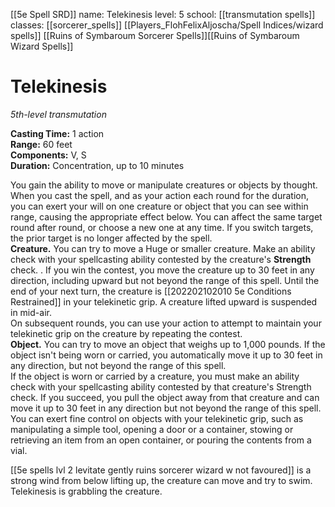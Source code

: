 [[5e Spell SRD]]
name: Telekinesis
level: 5
school: [[transmutation spells]]
classes: [[sorcerer_spells]]
         [[Players_FlohFelixAljoscha/Spell Indices/wizard spells]] [[Ruins of Symbaroum Sorcerer Spells]][[Ruins of Symbaroum Wizard Spells]]

# Telekinesis 
_5th-level transmutation_ 

**Casting Time:** 1 action    
**Range:** 60 feet    
**Components:** V, S    
**Duration:** Concentration, up to 10 minutes 

You gain the ability to move or manipulate creatures or objects by thought. When you cast the spell, and as your action each round for the duration, you can exert your will on one creature or object that you can see within range, causing the appropriate effect below. You can affect the same target round after round, or choose a new one at any time. If you switch targets, the prior target is no longer affected by the spell.    
**Creature.** You can try to move a Huge or smaller creature. Make an ability check with your spellcasting ability contested by the creature's **Strength** check. . If you win the contest, you move the creature up to 30 feet in any direction, including upward but not beyond the range of this spell. Until the end of your next turn, the creature is [[202202102010 5e Conditions Restrained]] in your telekinetic grip. A creature lifted upward is suspended in mid-air.    
On subsequent rounds, you can use your action to attempt to maintain your telekinetic grip on the creature by repeating the contest.    
**Object.** You can try to move an object that weighs up to 1,000 pounds. If the object isn't being worn or carried, you automatically move it up to 30 feet in any direction, but not beyond the range of this spell.    
If the object is worn or carried by a creature, you must make an ability check with your spellcasting ability contested by that creature's Strength check. If you succeed, you pull the object away from that creature and can move it up to 30 feet in any direction but not beyond the range of this spell.    
You can exert fine control on objects with your telekinetic grip, such as manipulating a simple tool, opening a door or a container, stowing or retrieving an item from an open container, or pouring the contents from a vial. 

[[5e spells lvl 2 levitate gently ruins sorcerer wizard w not favoured]] is a strong wind from below lifting up, the creature can move and try to swim. Telekinesis is grabbling the creature.
